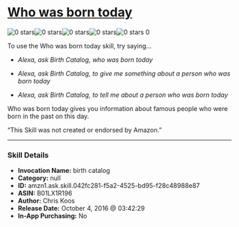 # [Who was born today](http://alexa.amazon.com/#skills/amzn1.ask.skill.042fc281-f5a2-4525-bd95-f28c48988e87)
![0 stars](../../images/ic_star_border_black_18dp_1x.png)![0 stars](../../images/ic_star_border_black_18dp_1x.png)![0 stars](../../images/ic_star_border_black_18dp_1x.png)![0 stars](../../images/ic_star_border_black_18dp_1x.png)![0 stars](../../images/ic_star_border_black_18dp_1x.png) 0

To use the Who was born today skill, try saying...

* *Alexa, ask Birth Catalog, who was born today*

* *Alexa, ask Birth Catalog, to give me something about a person who was born today*

* *Alexa, ask Birth Catalog, to tell me about a person who was born today*

Who was born today gives you information about famous people who were born in the past on this day. 

“This Skill was not created or endorsed by Amazon.”

***

### Skill Details

* **Invocation Name:** birth catalog
* **Category:** null
* **ID:** amzn1.ask.skill.042fc281-f5a2-4525-bd95-f28c48988e87
* **ASIN:** B01LX1R196
* **Author:** Chris Koos
* **Release Date:** October 4, 2016 @ 03:42:29
* **In-App Purchasing:** No
